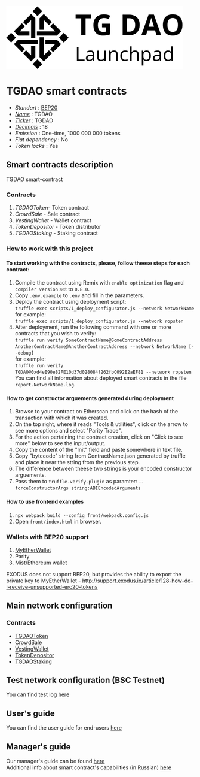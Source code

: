 ![TGDAO](tgdao-black.svg "TGDAO Token")

# TGDAO smart contracts

* _Standart_        : [BEP20](https://github.com/binance-chain/BEPs/blob/master/BEP20.md)
* _[Name](https://github.com/binance-chain/BEPs/blob/master/BEP20.md#5111-name)_            : TGDAO
* _[Ticker](https://github.com/binance-chain/BEPs/blob/master/BEP20.md#5112-symbol)_          : TGDAO
* _[Decimals](https://github.com/binance-chain/BEPs/blob/master/BEP20.md#5113-decimals)_        : 18
* _Emission_        : One-time, 1000 000 000 tokens
* _Fiat dependency_ : No
* _Token locks_     : Yes

## Smart contracts description

TGDAO smart-contract

### Contracts
1. _TGDAOToken_- Token contract
2. _CrowdSale_ - Sale contract
3. _VestingWallet_ - Wallet contract
4. _TokenDepositor_ - Token distributor
5. _TGDAOStaking_ - Staking contract

### How to work with this project
#### To start working with the contracts, please, follow theese steps for each contract:
1. Compile the contract using Remix with `enable optimization` flag and `compiler version` set to `0.8.0`.
2. Copy `.env.example` to `.env` and fill in the parameters.
2. Deploy the contract using deployment script:  
   ```truffle exec scripts/1_deploy_configurator.js --network NetworkName```  
   for example:  
   ```truffle exec scripts/1_deploy_configurator.js --network ropsten```
3. After deployment, run the following command with one or more contracts that you wish to verify:  
    ```truffle run verify SomeContractName@SomeContractAddress AnotherContractName@AnotherContractAddress --network NetworkName [--debug]```  
    for example:  
    ```truffle run verify  TGDAO@0xd4eE90e82FE10d37d028084f262fbC092E2aEF81 --network ropsten```  
    You can find all information about deployed smart contracts in the file `report.NetworkName.log`.
#### How to get constructor arguements generated during deployment
1. Browse to your contract on Etherscan and click on the hash of the transaction with which it was created.
2. On the top right, where it reads "Tools & utilities", click on the arrow to see more options and select "Parity Trace".
3. For the action pertaining the contract creation, click on "Click to see more" below to see the input/output.
4. Copy the content of the "Init" field and paste somewhere in text file.
5. Copy "bytecode" string from ContractName.json generated by truffle and place it near the string from the previous step.
6. The difference between theese two strings is your encoded constructor arguements.
7. Pass them to `truffle-verify-plugin` as paramter: `--forceConstructorArgs string:ABIEncodedArguments`

#### How to use frontend examples
1. `npx webpack build --config front/webpack.config.js`
2. Open `front/index.html` in browser.

### Wallets with BEP20 support
1. [MyEtherWallet](https://www.myetherwallet.com)
2. Parity
3. Mist/Ethereum wallet

EXODUS does not support BEP20, but provides the ability to export the private key to MyEtherWallet - http://support.exodus.io/article/128-how-do-i-receive-unsupported-erc20-tokens

## Main network configuration

### Contracts
* [TGDAOToken](https://bscscan.com/token/0x46F275321107d7c49cF80216371AbF1a1599c36F)
* [CrowdSale](https://bscscan.com/address/0xD076366c8DbCfaba1E8F672D66234CD060A5fC71#code)
* [VestingWallet](https://bscscan.com/address/0x4D1CeBBDb249576988f915D4a528630240ac6906#code)
* [TokenDepositor](https://bscscan.com/address/0x148f5f267241d32c14082fadaf3bb5d8f29a505f#code)
* [TGDAOStaking](https://bscscan.com/address/0x4142DA886A8ba344A290d276CD9a381A2fD9cbA5#code)

## Test network configuration (BSC Testnet)
You can find test log [here](docs/bsctestnet.log.md)

## User's guide
You can find the user guide for end-users [here](docs/user.md)

## Manager's guide
Our manager's guide can be found [here](docs/manager.md)  
Additional info about smart contract's capabilities (in Russian) [here](docs/additional.md)
